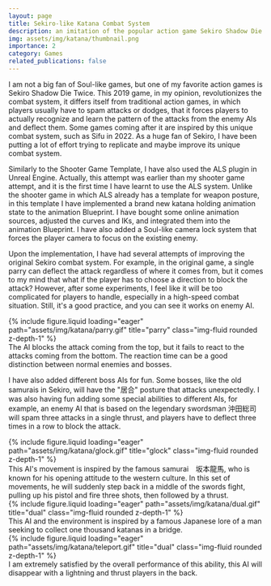```yaml
---
layout: page
title: Sekiro-like Katana Combat System
description: an imitation of the popular action game Sekiro Shadow Die Twice
img: assets/img/katana/thumbnail.png
importance: 2
category: Games
related_publications: false
---
```


I am not a big fan of Soul-like games, but one of my favorite action games is Sekiro Shadow Die Twice. This 2019 game, in my opinion, revolutionizes the combat system, it differs itself from traditional action games, in which players usually have to spam attacks or dodges, that it forces players to actually recognize and learn the pattern of the attacks from the enemy AIs and deflect them. Some games coming after it are inspired by this unique combat system, such as Sifu in 2022. As a huge fan of Sekiro, I have been putting a lot of effort trying to replicate and maybe improve its unique combat system.

Similarly to the Shooter Game Template, I have also used the ALS plugin in Unreal Engine. Actually, this attempt was earlier than my shooter game attempt, and it is the first time I have learnt to use the ALS system. Unlike the shooter game in which ALS already has a template for weapon posture, in this template I have implemented a brand new katana holding animation state to the animation Blueprint. I have bought some online animation sources, adjusted the curves and IKs, and integrated them into the animation Blueprint. I have also added a Soul-like camera lock system that forces the player camera to focus on the existing enemy.

Upon the implementation, I have had several attempts of improving the original Sekiro combat system. For example, in the original game, a single parry can deflect the attack regardless of where it comes from, but it comes to my mind that what if the player has to choose a direction to block the attack? However, after some experiments, I feel like it will be too complicated for players to handle, especially in a high-speed combat situation. Still, it's a good practice, and you can see it works on enemy AI.

<div class="row">
    <div class="col-sm mt-3 mt-md-0">
        {% include figure.liquid loading="eager" path="assets/img/katana/parry.gif" title="parry" class="img-fluid rounded z-depth-1" %}
    </div>
</div>
<div class="caption">
    The AI blocks the attack coming from the top, but it fails to react to the attacks coming from the bottom. The reaction time can be a good distinction between normal enemies and bosses.
</div>

I have also added different boss AIs for fun. Some bosses, like the old samurais in Sekiro, will have the "居合" posture that attacks unexpectedly. I was also having fun adding some special abilities to different AIs, for example, an enemy AI that is based on the legendary swordsman 沖田総司 will spam three attacks in a single thrust, and players have to deflect three times in a row to block the attack.

<div class="row">
    <div class="col-sm mt-3 mt-md-0">
        {% include figure.liquid loading="eager" path="assets/img/katana/glock.gif" title="glock" class="img-fluid rounded z-depth-1" %}
    </div>
</div>
<div class="caption">
    This AI's movement is inspired by the famous samurai　坂本龍馬, who is known for his opening attitude to the western culture. In this set of movements, he will suddenly step back in a middle of the swords fight, pulling up his pistol and fire three shots, then followed by a thrust. 
</div>

<div class="row">
    <div class="col-sm mt-3 mt-md-0">
        {% include figure.liquid loading="eager" path="assets/img/katana/dual.gif" title="dual" class="img-fluid rounded z-depth-1" %}
    </div>
</div>
<div class="caption">
    This AI and the environment is inspired by a famous Japanese lore of a man seeking to collect one thousand katanas in a bridge.
</div>

<div class="row">
    <div class="col-sm mt-3 mt-md-0">
        {% include figure.liquid loading="eager" path="assets/img/katana/teleport.gif" title="dual" class="img-fluid rounded z-depth-1" %}
    </div>
</div>
<div class="caption">
    I am extremely satisfied by the overall performance of this ability, this AI will disappear with a lightning and thrust players in the back.
</div>